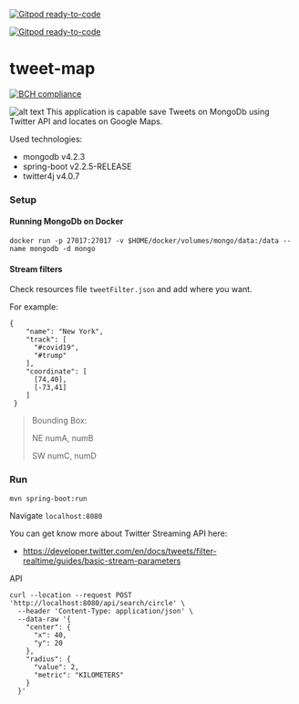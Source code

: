 [![Gitpod ready-to-code](https://img.shields.io/badge/Gitpod-ready--to--code-blue?logo=gitpod)](https://gitpod.io/#https://github.com/fuatkarakus/tweet-map)

[![Gitpod ready-to-code](https://img.shields.io/badge/Gitpod-ready--to--code-blue?logo=gitpod)](https://gitpod.io/#https://github.com/fuatkarakus/tweet-map)

# tweet-map 
[![BCH compliance](https://bettercodehub.com/edge/badge/fuatkarakus/tweet-map?branch=master)](https://bettercodehub.com/)

![alt text](sss.png)
This application is capable save Tweets on MongoDb using Twitter API and locates on Google Maps.

Used technologies:

 * mongodb v4.2.3
 * spring-boot v2.2.5-RELEASE
 * twitter4j v4.0.7

### Setup

#### Running MongoDb on Docker

`docker run -p 27017:27017 -v $HOME/docker/volumes/mongo/data:/data --name mongodb -d mongo`

#### Stream filters

Check resources file `tweetFilter.json` and add where you want.

For example:
```
{
    "name": "New York",
    "track": [
      "#covid19",
      "#trump"
    ],
    "coordinate": [
      [74,40],
      [-73,41]
    ]
 }
```
> Bounding Box:
>
> NE numA, numB
>
> SW numC, numD

### Run

`mvn spring-boot:run`

Navigate `localhost:8080`

You can get know more about Twitter Streaming API here:
 * https://developer.twitter.com/en/docs/tweets/filter-realtime/guides/basic-stream-parameters
 
 API
 
 ```
 curl --location --request POST 'http://localhost:8080/api/search/circle' \
   --header 'Content-Type: application/json' \
   --data-raw '{
     "center": {
       "x": 40,
       "y": 20
     },
     "radius": {
       "value": 2,
       "metric": "KILOMETERS"
     }
   }'
```
